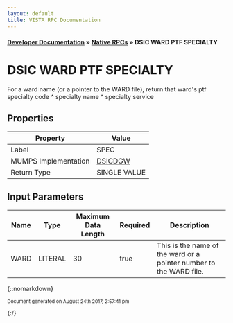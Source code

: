 ```yaml
---
layout: default
title: VISTA RPC Documentation
---
```


#### [Developer Documentation](../index) &#187; [Native RPCs](TableOfContents) &#187; DSIC WARD PTF SPECIALTY<br/>
# DSIC WARD PTF SPECIALTY

For a ward name (or a pointer to the WARD file), return that ward's  ptf specialty code ^ specialty name ^ specialty service

## Properties

Property | Value
--- | ---
Label | SPEC
MUMPS Implementation | [DSICDGW](http://code.osehra.org/dox/Routine_DSICDGW_source.html)
Return Type | SINGLE VALUE


## Input Parameters

Name | Type | Maximum Data Length | Required | Description
--- | --- | --- | --- | ---
WARD | LITERAL | 30 | true | This is the name of the ward or a pointer number to the WARD file.



{::nomarkdown} <br/><p style="font-size: 11px">Document generated on August 24th 2017, 2:57:41 pm</p>{:/}